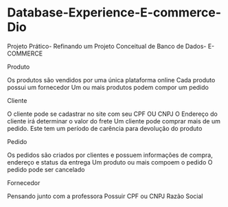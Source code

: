 # Database-Experience-E-commerce-Dio
Projeto Prático- Refinando um Projeto Conceitual de Banco de Dados- E-COMMERCE


Produto

Os produtos são vendidos por uma única plataforma online
Cada produto possui um fornecedor
Um ou mais produtos podem compor um pedido

Cliente

O cliente pode se cadastrar no site com seu CPF OU CNPJ
O Endereço do cliente irá determinar o valor do frete
Um cliente pode comprar mais de um pedido. Este tem um período de carência para devolução do produto

Pedido

Os pedidos são criados por clientes e possuem informações de compra, endereço e status da entrega
Um produto ou mais compoem o pedido
O pedido pode ser cancelado

Fornecedor

Pensando junto com a professora
Possuir CPF ou CNPJ
Razão Social
